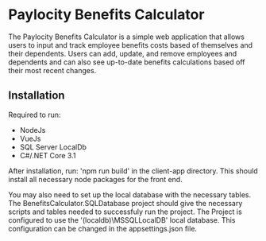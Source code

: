 # Paylocity Benefits Calculator

The Paylocity Benefits Calculator is a simple web application that allows users to input and track employee benefits costs based of themselves and their dependents. Users can add, update, and remove employees and dependents and can also see up-to-date benefits calculations based off their most recent changes.

## Installation

Required to run:
  - NodeJs
  - VueJs
  - SQL Server LocalDb
  - C#/.NET Core 3.1

After installation, run:
  'npm run build'
in the client-app directory. This should install all necessary node packages for the front end.

You may also need to set up the local database with the necessary tables. The BenefitsCalculator.SQLDatabase project should give the necessary scripts and tables needed to successfuly run the project. The Project is configured to use the '(localdb)\MSSQLLocalDB' local database. This configuration can be changed in the appsettings.json file.

